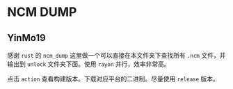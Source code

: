 # NCM DUMP 
## YinMo19

感谢 `rust` 的 `ncm_dump` 这里做一个可以直接在本文件夹下查找所有 `.ncm` 文件，并输出到 `unlock` 文件夹下面。使用 `rayon` 并行，效率非常高。

点击 `action` 查看构建版本。下载对应平台的二进制。尽量使用 `release` 版本。
